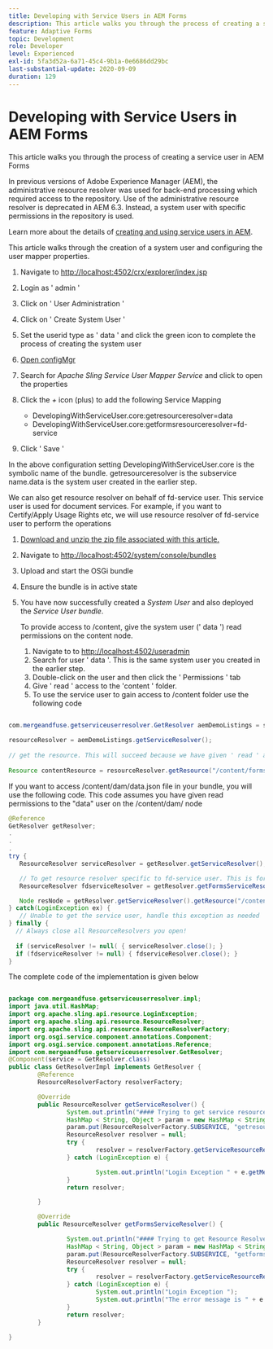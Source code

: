 ```yaml
---
title: Developing with Service Users in AEM Forms
description: This article walks you through the process of creating a service user in AEM Forms
feature: Adaptive Forms
topic: Development
role: Developer
level: Experienced
exl-id: 5fa3d52a-6a71-45c4-9b1a-0e6686dd29bc
last-substantial-update: 2020-09-09
duration: 129
---
```

# Developing with Service Users in AEM Forms

This article walks you through the process of creating a service user in AEM Forms

In previous versions of Adobe Experience Manager (AEM), the administrative resource resolver was used for back-end processing which required access to the repository. Use of the administrative resource resolver is deprecated in AEM 6.3. Instead, a system user with specific permissions in the repository is used.

Learn more about the details of [creating and using service users in AEM](https://experienceleague.adobe.com/docs/experience-manager-learn/cloud-service/developing/advanced/service-users.html).

This article walks through the creation of a system user and configuring the user mapper properties.

   1. Navigate to [http://localhost:4502/crx/explorer/index.jsp](http://localhost:4502/crx/explorer/index.jsp)
   1. Login as ' admin '
   1. Click on ' User Administration '
   1. Click on ' Create System User '
   1. Set the userid type as ' data ' and click the green icon to complete the process of creating the system user
   1. [Open configMgr](http://localhost:4502/system/console/configMgr)
   1. Search for _Apache Sling Service User Mapper Service_ and click to open the properties
   1. Click the *+* icon (plus) to add the following Service Mapping

        * DevelopingWithServiceUser.core:getresourceresolver=data
        * DevelopingWithServiceUser.core:getformsresourceresolver=fd-service

   1. Click ' Save '

   In the above configuration setting DevelopingWithServiceUser.core is the symbolic name of the bundle. getresourceresolver is the subservice name.data is the system user created in the earlier step.

   We can also get resource resolver on behalf of fd-service user. This service user is used for document services. For example, if you want to Certify/Apply Usage Rights etc, we will use resource resolver of fd-service user to perform the operations

1. [Download and unzip the zip file associated with this article.](assets/developingwithserviceuser.zip)
1. Navigate to [http://localhost:4502/system/console/bundles](http://localhost:4502/system/console/bundles)
1. Upload and start the OSGi bundle
1. Ensure the bundle is in active state
1. You have now successfully created a *System User* and also deployed the *Service User bundle*.

   To provide access to /content, give the system user (' data ') read permissions on the content node.

    1. Navigate to to [http://localhost:4502/useradmin](http://localhost:4502/useradmin)
    1. Search for user ' data '. This is the same system user you created in the earlier step.
    1. Double-click on the user and then click the ' Permissions ' tab
    1. Give ' read ' access to the 'content ' folder.
    1. To use the service user to gain access to /content folder use the following code



```java

com.mergeandfuse.getserviceuserresolver.GetResolver aemDemoListings = sling.getService(com.mergeandfuse.getserviceuserresolver.GetResolver.class);
   
resourceResolver = aemDemoListings.getServiceResolver();
   
// get the resource. This will succeed because we have given ' read ' access to the content node
   
Resource contentResource = resourceResolver.getResource("/content/forms/af/sandbox/abc.pdf");

```

If you want to access /content/dam/data.json file in your bundle, you will use the following code. This code assumes you have given read permissions to the "data" user on the /content/dam/ node

```java
@Reference
GetResolver getResolver;
.
.
.
try {
   ResourceResolver serviceResolver = getResolver.getServiceResolver();

   // To get resource resolver specific to fd-service user. This is for Document Services
   ResourceResolver fdserviceResolver = getResolver.getFormsServiceResolver();

   Node resNode = getResolver.getServiceResolver().getResource("/content/dam/data.json").adaptTo(Node.class);
} catch(LoginException ex) {
   // Unable to get the service user, handle this exception as needed
} finally {
  // Always close all ResourceResolvers you open!
  
  if (serviceResolver != null( { serviceResolver.close(); }
  if (fdserviceResolver != null) { fdserviceResolver.close(); }
}
```

The complete code of the implementation is given below

```java

package com.mergeandfuse.getserviceuserresolver.impl;
import java.util.HashMap;
import org.apache.sling.api.resource.LoginException;
import org.apache.sling.api.resource.ResourceResolver;
import org.apache.sling.api.resource.ResourceResolverFactory;
import org.osgi.service.component.annotations.Component;
import org.osgi.service.component.annotations.Reference;
import com.mergeandfuse.getserviceuserresolver.GetResolver;
@Component(service = GetResolver.class)
public class GetResolverImpl implements GetResolver {
        @Reference
        ResourceResolverFactory resolverFactory;

        @Override
        public ResourceResolver getServiceResolver() {
                System.out.println("#### Trying to get service resource resolver ....  in my bundle");
                HashMap < String, Object > param = new HashMap < String, Object > ();
                param.put(ResourceResolverFactory.SUBSERVICE, "getresourceresolver");
                ResourceResolver resolver = null;
                try {
                        resolver = resolverFactory.getServiceResourceResolver(param);
                } catch (LoginException e) {

                        System.out.println("Login Exception " + e.getMessage());
                }
                return resolver;

        }

        @Override
        public ResourceResolver getFormsServiceResolver() {

                System.out.println("#### Trying to get Resource Resolver for forms ....  in my bundle");
                HashMap < String, Object > param = new HashMap < String, Object > ();
                param.put(ResourceResolverFactory.SUBSERVICE, "getformsresourceresolver");
                ResourceResolver resolver = null;
                try {
                        resolver = resolverFactory.getServiceResourceResolver(param);
                } catch (LoginException e) {
                        System.out.println("Login Exception ");
                        System.out.println("The error message is " + e.getMessage());
                }
                return resolver;
        }

}

```
